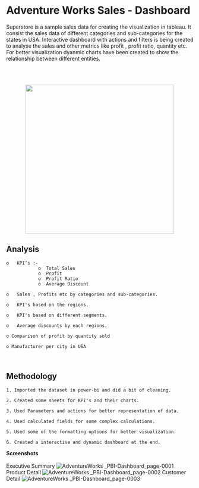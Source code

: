 # **Adventure Works Sales - Dashboard**

Superstore is a sample sales data for creating the visualization in tableau. It consist the sales data of different categories and sub-categories for the states in USA. Interactive dashboard with actions and filters is being created to analyse the sales and other metrics like profit , profit ratio, quantity etc. For better visualization dyanmic charts have been created to show the relationship between different entities. 
<br>
<br>



<br>

<p align="center"><img src="https://user-images.githubusercontent.com/108053296/185891243-32560776-7dcb-4e41-a16b-5daab211b6c1.gif" width="400" ></p>


##  Analysis
   
    o	KPI’s :-
                o  Total Sales
                o  Profit
                o  Profit Ratio
                o  Average Discount
    
    o	Sales , Profits etc by categories and sub-categories.
    
    o	KPI's based on the regions.
    
    o	KPI's based on different segments.
    
    o	Average discounts by each regions.
    
    o Comparison of profit by quantity sold
    
    o Manufacturer per city in USA


<br>

## Methodology

    1. Imported the dataset in power-bi and did a bit of cleaning.
 
    2. Created some sheets for KPI's and their charts.
    
    3. Used Parameters and actions for better representation of data.
    
    4. Used calculated fields for some complex calculations.
    
    5. Used some of the formatting options for better visualization.
    
    6. Created a interactive and dynamic dashboard at the end.

**Screenshots**
<br>
<br>
Executive Summary
![AdventureWorks _PBI-Dashboard_page-0001](https://github.com/abhishekm9396/Adventure-Works-Sales-Dashboard/assets/126942017/445b2f32-b66f-421f-89d5-3677d37e7ed6)
Product Detail
![AdventureWorks _PBI-Dashboard_page-0002](https://github.com/abhishekm9396/Adventure-Works-Sales-Dashboard/assets/126942017/9bf38a20-e1fa-4b27-a52c-09ee79a4e071)
Customer Detail
![AdventureWorks _PBI-Dashboard_page-0003](https://github.com/abhishekm9396/Adventure-Works-Sales-Dashboard/assets/126942017/af8ac168-f32d-43f0-8603-f76f60945cbd)



